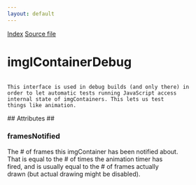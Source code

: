 ```yaml
---
layout: default
---
```

<div id='links'><a href="../index.html">Index</a>
<a href="http://dxr.mozilla.org/mozilla-central/source/image/public/imgIContainerDebug.idl">Source file</a>
</div>

# imgIContainerDebug #
<code>  
This interface is used in debug builds (and only there) in  
order to let automatic tests running JavaScript access  
internal state of imgContainers. This lets us test  
things like animation.  
  
</code>
## Attributes ##

### framesNotified ###
  
The # of frames this imgContainer has been notified about.  
That is equal to the # of times the animation timer has  
fired, and is usually equal to the # of frames actually  
drawn (but actual drawing might be disabled).  
  
